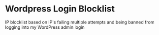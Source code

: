 # Wordpress Login Blocklist
 IP blocklist based on IP's failing multiple attempts and being banned from logging into my WordPress admin login
